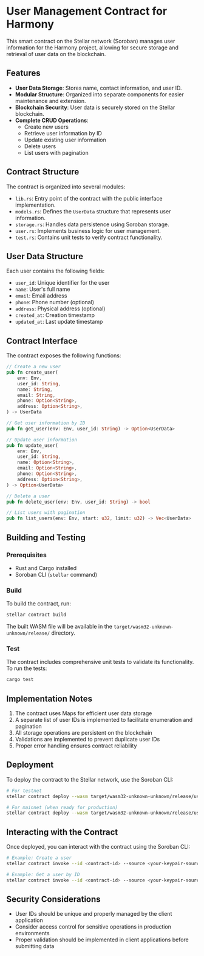 # User Management Contract for Harmony

This smart contract on the Stellar network (Soroban) manages user information for the Harmony project, allowing for secure storage and retrieval of user data on the blockchain.

## Features

- **User Data Storage**: Stores name, contact information, and user ID.
- **Modular Structure**: Organized into separate components for easier maintenance and extension.
- **Blockchain Security**: User data is securely stored on the Stellar blockchain.
- **Complete CRUD Operations**:
  - Create new users
  - Retrieve user information by ID
  - Update existing user information
  - Delete users
  - List users with pagination

## Contract Structure

The contract is organized into several modules:

- `lib.rs`: Entry point of the contract with the public interface implementation.
- `models.rs`: Defines the `UserData` structure that represents user information.
- `storage.rs`: Handles data persistence using Soroban storage.
- `user.rs`: Implements business logic for user management.
- `test.rs`: Contains unit tests to verify contract functionality.

## User Data Structure

Each user contains the following fields:
- `user_id`: Unique identifier for the user
- `name`: User's full name
- `email`: Email address
- `phone`: Phone number (optional)
- `address`: Physical address (optional)
- `created_at`: Creation timestamp
- `updated_at`: Last update timestamp

## Contract Interface

The contract exposes the following functions:

```rust
// Create a new user
pub fn create_user(
    env: Env,
    user_id: String,
    name: String,
    email: String, 
    phone: Option<String>,
    address: Option<String>,
) -> UserData

// Get user information by ID
pub fn get_user(env: Env, user_id: String) -> Option<UserData>

// Update user information
pub fn update_user(
    env: Env,
    user_id: String,
    name: Option<String>,
    email: Option<String>,
    phone: Option<String>,
    address: Option<String>,
) -> Option<UserData>

// Delete a user
pub fn delete_user(env: Env, user_id: String) -> bool

// List users with pagination
pub fn list_users(env: Env, start: u32, limit: u32) -> Vec<UserData>
```

## Building and Testing

### Prerequisites

- Rust and Cargo installed
- Soroban CLI (`stellar` command)

### Build

To build the contract, run:

```bash
stellar contract build
```

The built WASM file will be available in the `target/wasm32-unknown-unknown/release/` directory.

### Test

The contract includes comprehensive unit tests to validate its functionality. To run the tests:

```bash
cargo test
```

## Implementation Notes

1. The contract uses Maps for efficient user data storage
2. A separate list of user IDs is implemented to facilitate enumeration and pagination
3. All storage operations are persistent on the blockchain
4. Validations are implemented to prevent duplicate user IDs
5. Proper error handling ensures contract reliability

## Deployment

To deploy the contract to the Stellar network, use the Soroban CLI:

```bash
# For testnet
stellar contract deploy --wasm target/wasm32-unknown-unknown/release/user_management_contract.wasm --network testnet --source <your-keypair-source>

# For mainnet (when ready for production)
stellar contract deploy --wasm target/wasm32-unknown-unknown/release/user_management_contract.wasm --network public --source <your-keypair-source>
```

## Interacting with the Contract

Once deployed, you can interact with the contract using the Soroban CLI:

```bash
# Example: Create a user
stellar contract invoke --id <contract-id> --source <your-keypair-source> --network testnet -- create_user '{"user_id": "user1", "name": "John Doe", "email": "john@example.com", "phone": "+1234567890", "address": "123 Main St"}'

# Example: Get a user by ID
stellar contract invoke --id <contract-id> --source <your-keypair-source> --network testnet -- get_user '{"user_id": "user1"}'
```

## Security Considerations

- User IDs should be unique and properly managed by the client application
- Consider access control for sensitive operations in production environments
- Proper validation should be implemented in client applications before submitting data 